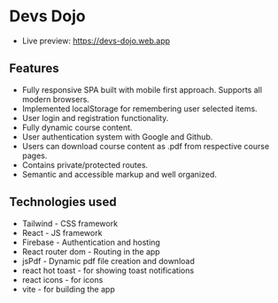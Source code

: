 # Devs Dojo

- Live preview: https://devs-dojo.web.app 

## Features
- Fully responsive SPA built with mobile first approach. Supports all modern browsers.
- Implemented localStorage for remembering user selected items.
- User login and registration functionality.
- Fully dynamic course content.
- User authentication system with Google and Github.
- Users can download course content as .pdf from respective course pages.
- Contains private/protected routes.
- Semantic and accessible markup and well organized.

## Technologies used
- Tailwind - CSS framework
- React - JS framework
- Firebase - Authentication and hosting
- React router dom - Routing in the app
- jsPdf - Dynamic pdf file creation and download
- react hot toast - for showing toast notifications
- react icons - for icons
- vite - for building the app
  